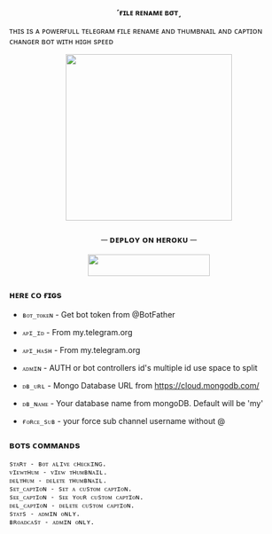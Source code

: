 <p align="center">
<b> ˹ғɪʟᴇ ʀᴇɴᴀᴍᴇ ʙσᴛ˼</b>
</p>

ᴛʜɪs ɪs ᴀ ᴘᴏᴡᴇʀғᴜʟʟ ᴛᴇʟᴇɢʀᴀᴍ ғɪʟᴇ ʀᴇɴᴀᴍᴇ ᴀɴᴅ ᴛʜᴜᴍʙɴᴀɪʟ ᴀɴᴅ ᴄᴀᴘᴛɪᴏɴ ᴄʜᴀɴɢᴇʀ ʙᴏᴛ ᴡɪᴛʜ ʜɪɢʜ sᴘᴇᴇᴅ


<p align="center"><img src="https://telegra.ph/file/3443b024b47952fd9aedf.jpg" width="300"></a></p>
<p align="center">


<h3 align="center">
    ─ ᴅᴇᴩʟᴏʏ ᴏɴ ʜᴇʀᴏᴋᴜ ─
</h3>

<p align="center"><a href="https://dashboard.heroku.com/new?template=https://github.com/Sumit0045/TheHanCockBot"> <img src="https://img.shields.io/badge/Deploy%20On%20Heroku-black?style=for-the-badge&logo=heroku" width="220" height="38.45"/></a></p>


### ʜᴇʀᴇ ᴄᴏ ғɪɢs

* `ʙᴏᴛ_ᴛᴏᴋᴇɴ`  - Get bot token from @BotFather

* `ᴀᴘɪ_ɪᴅ` - From my.telegram.org 

* `ᴀᴘɪ_ʜᴀsʜ` - From my.telegram.org 

* `ᴀᴅᴍɪɴ` - AUTH or bot controllers id's multiple id use space to split 

* `ᴅʙ_ᴜʀʟ`  - Mongo Database URL from https://cloud.mongodb.com/

* `ᴅʙ_ɴᴀᴍᴇ`  - Your database name from mongoDB. Default will be 'my'

* `ғᴏʀᴄᴇ_sᴜʙ` - your force sub channel username without @ 



### ʙᴏᴛs ᴄᴏᴍᴍᴀɴᴅs
```
sᴛᴀʀᴛ - ʙᴏᴛ ᴀʟɪᴠᴇ ᴄʜᴇᴄᴋɪɴɢ.
ᴠɪᴇᴡᴛʜᴜᴍ - ᴠɪᴇᴡ ᴛʜᴜᴍʙɴᴀɪʟ.
ᴅᴇʟᴛʜᴜᴍ - ᴅᴇʟᴇᴛᴇ ᴛʜᴜᴍʙɴᴀɪʟ.
sᴇᴛ_ᴄᴀᴘᴛɪᴏɴ - sᴇᴛ ᴀ ᴄᴜsᴛᴏᴍ ᴄᴀᴘᴛɪᴏɴ.
sᴇᴇ_ᴄᴀᴘᴛɪᴏɴ - sᴇᴇ ʏᴏᴜʀ ᴄᴜsᴛᴏᴍ ᴄᴀᴘᴛɪᴏɴ.
ᴅᴇʟ_ᴄᴀᴘᴛɪᴏɴ - ᴅᴇʟᴇᴛᴇ ᴄᴜsᴛᴏᴍ ᴄᴀᴘᴛɪᴏɴ.
sᴛᴀᴛs - ᴀᴅᴍɪɴ ᴏɴʟʏ.
ʙʀᴏᴀᴅᴄᴀsᴛ - ᴀᴅᴍɪɴ ᴏɴʟʏ.

```
